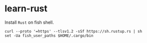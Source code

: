 # learn-rust


Install `Rust` on fish shell.

```
curl --proto '=https' --tlsv1.2 -sSf https://sh.rustup.rs | sh
set -Ua fish_user_paths $HOME/.cargo/bin
```
